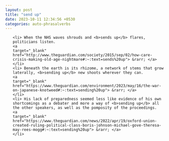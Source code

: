 ```yaml
---
layout: post
title: "send up"
date: 2023-10-11 12:34:56 +0530
categories: auto-phrasalverbs
---
```

<ol>

    <li> When the NHS waves shrouds and <b>sends up</b> flares, politicians listen.
    <a 
    target="_blank" 
    href="http://www.theguardian.com/society/2015/sep/02/how-care-crisis-making-old-age-nightmare#:~:text=sends%20up"> &rarr; </a>
    </li>
    <li> Beneath the earth is its rhizome, a network of stems that grow laterally, <b>sending up</b> new shoots wherever they can.
    <a 
    target="_blank" 
    href="https://www.theguardian.com/environment/2023/may/16/the-war-on-japanese-knotweed#:~:text=sending%20up"> &rarr; </a>
    </li>
    <li> His lack of preparedness seemed less like evidence of his own shortcomings as a debater and more a way of <b>sending up</b> all the other speakers, as well as the pomposity of the proceedings.
    <a 
    target="_blank" 
    href="https://www.theguardian.com/news/2022/apr/19/oxford-union-created-ruling-political-class-boris-johnson-michael-gove-theresa-may-rees-mogg#:~:text=sending%20up"> &rarr; </a>
    </li>
